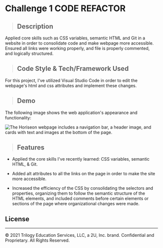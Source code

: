 # Challenge 1 CODE REFACTOR

>## Description

  Applied core skills such as CSS variables, semantic HTML and Git in a website in order to consolidate code and make webpage more accessible. Ensured all links were working properly, and file is properly commented, and logically structured.


>## Code Style & Tech/Framework Used

  For this project, I've utilized Visual Studio Code in order to edit the webpage's html and css attributes and implement these changes.


>## Demo

The following image shows the web application's appearance and functionality:


![The Horiseon webpage includes a navigation bar, a header image, and cards with text and images at the bottom of the page.](./assets/01-html-css-git-homework-demo.pngassets\01-html-css-git-homework-demo.png)


>## Features

*  Applied the core skills I've recently learned: CSS variables, semantic HTML, & Git.

* Added alt attributes to all the links on the page in order to make the site more accessible.

* Increased the efficiency of the CSS by consolidating the selectors and properties, organizing them to follow the semantic structure of the HTML elements, and included comments before certain elements or sections of the page where organizational changes were made.


## License

---
© 2021 Trilogy Education Services, LLC, a 2U, Inc. brand. Confidential and Proprietary. All Rights Reserved.
